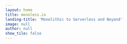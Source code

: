 ```yaml
---
layout: home
title: monoless.io
landing-title: 'Monolithic to Serverless and Beyond'
image: null
author: null
show_tile: false
---
```

